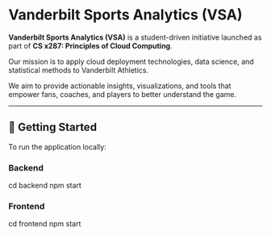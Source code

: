 # Vanderbilt Sports Analytics (VSA)

**Vanderbilt Sports Analytics (VSA)** is a student-driven initiative launched as part of **CS x287: Principles of Cloud Computing**.

Our mission is to apply cloud deployment technologies, data science, and statistical methods to Vanderbilt Athletics.

We aim to provide actionable insights, visualizations, and tools that empower fans, coaches, and players to better understand the game.

---

## 🚀 Getting Started

To run the application locally:

### Backend
cd backend
npm start

### Frontend
cd frontend
npm start
